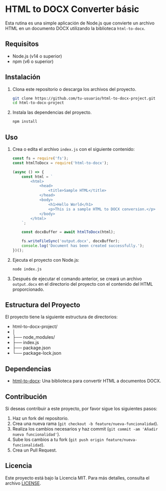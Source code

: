 # HTML to DOCX Converter básic

Esta rutina es una simple aplicación de Node.js que convierte un archivo HTML en un documento DOCX utilizando la biblioteca `html-to-docx`.

## Requisitos

- Node.js (v14 o superior)
- npm (v6 o superior)

## Instalación

1. Clona este repositorio o descarga los archivos del proyecto.

    ```sh
    git clone https://github.com/tu-usuario/html-to-docx-project.git
    cd html-to-docx-project
    ```

2. Instala las dependencias del proyecto.

    ```sh
    npm install
    ```

## Uso

1. Crea o edita el archivo `index.js` con el siguiente contenido:

    ```javascript
    const fs = require('fs');
    const htmlToDocx = require('html-to-docx');

    (async () => {
        const html = `
            <html>
                <head>
                    <title>Sample HTML</title>
                </head>
                <body>
                    <h1>Hello World</h1>
                    <p>This is a sample HTML to DOCX conversion.</p>
                </body>
            </html>
        `;

        const docxBuffer = await htmlToDocx(html);

        fs.writeFileSync('output.docx', docxBuffer);
        console.log('Document has been created successfully.');
    })();
    ```

2. Ejecuta el proyecto con Node.js:

    ```sh
    node index.js
    ```

3. Después de ejecutar el comando anterior, se creará un archivo `output.docx` en el directorio del proyecto con el contenido del HTML proporcionado.

## Estructura del Proyecto

El proyecto tiene la siguiente estructura de directorios:

- html-to-docx-project/
- │
- ├── node_modules/
- ├── index.js
- ├── package.json
- └── package-lock.json



## Dependencias

- [html-to-docx](https://www.npmjs.com/package/html-to-docx): Una biblioteca para convertir HTML a documentos DOCX.

## Contribución

Si deseas contribuir a este proyecto, por favor sigue los siguientes pasos:

1. Haz un fork del repositorio.
2. Crea una nueva rama (`git checkout -b feature/nueva-funcionalidad`).
3. Realiza los cambios necesarios y haz commit (`git commit -am 'Añadir nueva funcionalidad'`).
4. Sube los cambios a tu fork (`git push origin feature/nueva-funcionalidad`).
5. Crea un Pull Request.

## Licencia

Este proyecto está bajo la Licencia MIT. Para más detalles, consulta el archivo [LICENSE](LICENSE).

